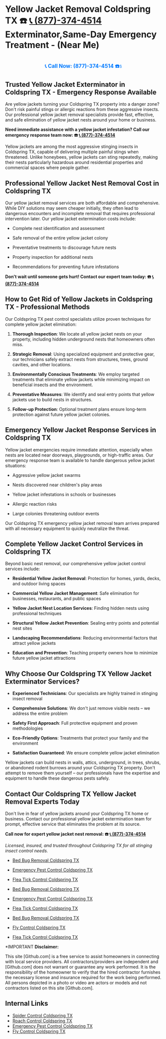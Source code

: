 # Yellow Jacket Removal Coldspring TX ☎️ [📞 (877)-374-4514](https://pest-control-4514.netlify.app) Exterminator,Same-Day Emergency Treatment - (Near Me)
# 

<p align="center" style="font-size: 1.2em; font-weight: bold; margin: 20px 0;">
  <a href="https://pest-control-4514.netlify.app" target="_blank" style="color: #007BFF; text-decoration: none;">📞 Call Now: (877)-374-4514 ☎️💧</a>
</p>

## Trusted Yellow Jacket Exterminator in Coldspring TX - Emergency Response Available

Are yellow jackets turning your Coldspring TX property into a danger zone? Don't risk painful stings or allergic reactions from these aggressive insects. Our professional yellow jacket removal specialists provide fast, effective, and safe elimination of yellow jacket nests around your home or business.

**Need immediate assistance with a yellow jacket infestation? Call our emergency response team now: ☎️ [📞 (877)-374-4514](https://pest-control-4514.netlify.app)**

Yellow jackets are among the most aggressive stinging insects in Coldspring TX, capable of delivering multiple painful stings when threatened. Unlike honeybees, yellow jackets can sting repeatedly, making their nests particularly hazardous around residential properties and commercial spaces where people gather.

## Professional Yellow Jacket Nest Removal Cost in Coldspring TX

Our yellow jacket removal services are both affordable and comprehensive. While DIY solutions may seem cheaper initially, they often lead to dangerous encounters and incomplete removal that requires professional intervention later. Our yellow jacket extermination costs include:

- Complete nest identification and assessment

- Safe removal of the entire yellow jacket colony

- Preventative treatments to discourage future nests

- Property inspection for additional nests

- Recommendations for preventing future infestations

**Don't wait until someone gets hurt! Contact our expert team today: ☎️ [📞 (877)-374-4514](https://pest-control-4514.netlify.app)**

## How to Get Rid of Yellow Jackets in Coldspring TX - Professional Methods

Our Coldspring TX pest control specialists utilize proven techniques for complete yellow jacket elimination:

1. **Thorough Inspection**: We locate all yellow jacket nests on your property, including hidden underground nests that homeowners often miss.

2. **Strategic Removal**: Using specialized equipment and protective gear, our technicians safely extract nests from structures, trees, ground cavities, and other locations.

3. **Environmentally Conscious Treatments**: We employ targeted treatments that eliminate yellow jackets while minimizing impact on beneficial insects and the environment.

4. **Preventative Measures**: We identify and seal entry points that yellow jackets use to build nests in structures.

5. **Follow-up Protection**: Optional treatment plans ensure long-term protection against future yellow jacket colonies.

## Emergency Yellow Jacket Response Services in Coldspring TX

Yellow jacket emergencies require immediate attention, especially when nests are located near doorways, playgrounds, or high-traffic areas. Our emergency response team is available to handle dangerous yellow jacket situations:

- Aggressive yellow jacket swarms

- Nests discovered near children's play areas

- Yellow jacket infestations in schools or businesses

- Allergic reaction risks

- Large colonies threatening outdoor events

Our Coldspring TX emergency yellow jacket removal team arrives prepared with all necessary equipment to quickly neutralize the threat.

## Complete Yellow Jacket Control Services in Coldspring TX

Beyond basic nest removal, our comprehensive yellow jacket control services include:

- **Residential Yellow Jacket Removal**: Protection for homes, yards, decks, and outdoor living spaces

- **Commercial Yellow Jacket Management**: Safe elimination for businesses, restaurants, and public spaces

- **Yellow Jacket Nest Location Services**: Finding hidden nests using professional techniques

- **Structural Yellow Jacket Prevention**: Sealing entry points and potential nest sites

- **Landscaping Recommendations**: Reducing environmental factors that attract yellow jackets

- **Education and Prevention**: Teaching property owners how to minimize future yellow jacket attractions

## Why Choose Our Coldspring TX Yellow Jacket Exterminator Services?

- **Experienced Technicians**: Our specialists are highly trained in stinging insect removal

- **Comprehensive Solutions**: We don't just remove visible nests – we address the entire problem

- **Safety First Approach**: Full protective equipment and proven methodologies

- **Eco-Friendly Options**: Treatments that protect your family and the environment

- **Satisfaction Guaranteed**: We ensure complete yellow jacket elimination

Yellow jackets can build nests in walls, attics, underground, in trees, shrubs, or abandoned rodent burrows around your Coldspring TX property. Don't attempt to remove them yourself – our professionals have the expertise and equipment to handle these dangerous pests safely.

## Contact Our Coldspring TX Yellow Jacket Removal Experts Today

Don't live in fear of yellow jackets around your Coldspring TX home or business. Contact our professional yellow jacket extermination team for prompt, effective service that eliminates the problem at its source.

**Call now for expert yellow jacket nest removal: ☎️ [📞 (877)-374-4514](https://pest-control-4514.netlify.app)**

*Licensed, insured, and trusted throughout Coldspring TX for all stinging insect control needs.*


- [Bed Bug Removal Coldspring TX](https://github.com/allyoucaneatsushiin/plumbing-texas/blob/main/Bed-Bug-Removal-Coldspring-TX-877-374-4514-Exterminator-Same-Day-Emergency-Treatment-Near-Me.md)
- [Emergency Pest Control Coldspring TX](https://github.com/allyoucaneatsushiin/plumbing-texas/blob/main/Emergency-Pest-Control-Coldspring-TX-877-374-4514-24-7-Fast-Response-Near-Me.md)
- [Flea Tick Control Coldspring TX](https://github.com/allyoucaneatsushiin/plumbing-texas/blob/main/Flea-Tick-Control-Coldspring-TX-877-374-4514-Removal-Exterminator-Same-Day-Emergency-Treatment-Near-Me.md)


- [Bed Bug Removal Coldspring TX](https://github.com/allyoucaneatsushiin/plumbing-texas/blob/main/Bed-Bug-Removal-Coldspring-TX-877-374-4514-Exterminator-Same-Day-Emergency-Treatment-Near-Me.md)
- [Emergency Pest Control Coldspring TX](https://github.com/allyoucaneatsushiin/plumbing-texas/blob/main/Emergency-Pest-Control-Coldspring-TX-877-374-4514-24-7-Fast-Response-Near-Me.md)
- [Flea Tick Control Coldspring TX](https://github.com/allyoucaneatsushiin/plumbing-texas/blob/main/Flea-Tick-Control-Coldspring-TX-877-374-4514-Removal-Exterminator-Same-Day-Emergency-Treatment-Near-Me.md)


- [Bed Bug Removal Coldspring TX](https://github.com/allyoucaneatsushiin/plumbing-texas/blob/main/Bed-Bug-Removal-Coldspring-TX-877-374-4514-Exterminator-Same-Day-Emergency-Treatment-Near-Me.md)
- [Fly Control Coldspring TX](https://github.com/allyoucaneatsushiin/plumbing-texas/blob/main/Fly-Control-Coldspring-TX-877-374-4514-Prevention-Same-Day-Emergency-Treatment-Near-Me.md)
- [Flea Tick Control Coldspring TX](https://github.com/allyoucaneatsushiin/plumbing-texas/blob/main/Flea-Tick-Control-Coldspring-TX-877-374-4514-Removal-Exterminator-Same-Day-Emergency-Treatment-Near-Me.md)


*IMPORTANT **Disclaimer:**  

This site [Github.com] is a free service to assist homeowners in connecting with local service providers. All contractors/providers are independent and [Github.com] does not warrant or guarantee any work performed. It is the responsibility of the homeowner to verify that the hired contractor furnishes the necessary license and insurance required for the work being performed. All persons depicted in a photo or video are actors or models and not contractors listed on this site [Github.com].


## Internal Links
- [Spider Control Coldspring TX](https://github.com/allyoucaneatsushiin/plumbing-texas/blob/main/Spider-Control-Coldspring-TX-877-374-4514-Removal-Exterminator-Same-Day-Emergency-Treatment-Near-Me.md)
- [Roach Control Coldspring TX](https://github.com/allyoucaneatsushiin/plumbing-texas/blob/main/Roach-Control-Coldspring-TX-877-374-4514-Removal-Exterminator-Same-Day-Emergency-Treatment-Near-Me.md)
- [Emergency Pest Control Coldspring TX](https://github.com/allyoucaneatsushiin/plumbing-texas/blob/main/Emergency-Pest-Control-Coldspring-TX-877-374-4514-24-7-Fast-Response-Near-Me.md)
- [Fly Control Coldspring TX](https://github.com/allyoucaneatsushiin/plumbing-texas/blob/main/Fly-Control-Coldspring-TX-877-374-4514-Prevention-Same-Day-Emergency-Treatment-Near-Me.md)
